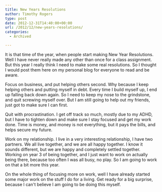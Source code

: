 ```yaml
---
title: New Years Resolutions
author: Timothy Rogers
type: post
date: 2012-12-31T14:40:00+00:00
url: /2012/12/new-years-resolutions/
categories:
  - Archived

---
```

It is that time of the year, when people start making New Year Resolutions. Well I have never really made any other than once for a class assignment. But this year I really think I need to make some real resolutions. So I thought I would post them here on my personal blog for everyone to read and be aware.

Focus on business, and put helping others second. Why because I keep helping others and putting myself in debt. Every time I build myself up, I end up falling back down again. So I need to keep my nose to the grindstone, and quit screwing myself over. But I am still going to help out my friends, just got to make sure I can first.

Quit with procrastination. I get off track so much, mostly due to my ADHD, but I have to tighten down and make sure I stay focused and get my work done. Time is money, and money is not everything, but it pays the bills, and helps secure my future.

Work on my relationship. I live in a very interesting relationship, I have two partners. We all live together, and we are all happy together. I know it sounds different, but we are happy and completely settled together. Working on year 3 of being together, and I just want to work on actually being there, because too often I was all busy, no play. So I am going to work on that a bit more this year.

On the whole thing of focusing more on work, well I have already started some major work on the stuff I do for a living. Get ready for a big surprise, because I can't believe I am going to be doing this myself.